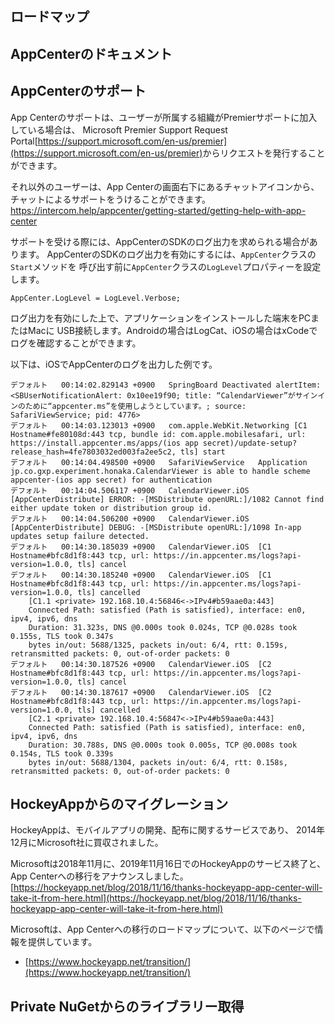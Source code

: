 
## ロードマップ

## AppCenterのドキュメント

## AppCenterのサポート

App Centerのサポートは、ユーザーが所属する組織がPremierサポートに加入している場合は、
Microsoft Premier Support Request Portal<span>[https://support.microsoft.com/en-us/premier](https://support.microsoft.com/en-us/premier)</span>からリクエストを発行することができます。

それ以外のユーザーは、App Centerの画面右下にあるチャットアイコンから、チャットによるサポートをうけることができます。<span class="footnote">https://intercom.help/appcenter/getting-started/getting-help-with-app-center</span>

サポートを受ける際には、AppCenterのSDKのログ出力を求められる場合があります。
AppCenterのSDKのログ出力を有効にするには、`AppCenter`クラスの`Start`メソッドを
呼び出す前に`AppCenter`クラスの`LogLevel`プロパティーを設定します。

```
AppCenter.LogLevel = LogLevel.Verbose;
```

ログ出力を有効にした上で、アプリケーションをインストールした端末をPCまたはMacに
USB接続します。Androidの場合はLogCat、iOSの場合はxCodeでログを確認することができます。

以下は、iOSでAppCenterのログを出力した例です。

```
デフォルト	00:14:02.829143 +0900	SpringBoard	Deactivated alertItem: <SBUserNotificationAlert: 0x10ee19f90; title: “CalendarViewer”がサインインのために“appcenter.ms”を使用しようとしています。; source: SafariViewService; pid: 4776>
デフォルト	00:14:03.123013 +0900	com.apple.WebKit.Networking	[C1 Hostname#fe80108d:443 tcp, bundle id: com.apple.mobilesafari, url: https://install.appcenter.ms/apps/(ios app secret)/update-setup?release_hash=4fe7803032ed003fa2ee5c2, tls] start
デフォルト	00:14:04.498500 +0900	SafariViewService	Application jp.co.gxp.experiment.honaka.CalendarViewer is able to handle scheme appcenter-(ios app secret) for authentication
デフォルト	00:14:04.506117 +0900	CalendarViewer.iOS	[AppCenterDistribute] ERROR: -[MSDistribute openURL:]/1082 Cannot find either update token or distribution group id.
デフォルト	00:14:04.506200 +0900	CalendarViewer.iOS	[AppCenterDistribute] DEBUG: -[MSDistribute openURL:]/1098 In-app updates setup failure detected.
デフォルト	00:14:30.185039 +0900	CalendarViewer.iOS	[C1 Hostname#bfc8d1f8:443 tcp, url: https://in.appcenter.ms/logs?api-version=1.0.0, tls] cancel
デフォルト	00:14:30.185240 +0900	CalendarViewer.iOS	[C1 Hostname#bfc8d1f8:443 tcp, url: https://in.appcenter.ms/logs?api-version=1.0.0, tls] cancelled
	[C1.1 <private> 192.168.10.4:56846<->IPv4#b59aae0a:443]
	Connected Path: satisfied (Path is satisfied), interface: en0, ipv4, ipv6, dns
	Duration: 31.323s, DNS @0.000s took 0.024s, TCP @0.028s took 0.155s, TLS took 0.347s
	bytes in/out: 5688/1325, packets in/out: 6/4, rtt: 0.159s, retransmitted packets: 0, out-of-order packets: 0
デフォルト	00:14:30.187526 +0900	CalendarViewer.iOS	[C2 Hostname#bfc8d1f8:443 tcp, url: https://in.appcenter.ms/logs?api-version=1.0.0, tls] cancel
デフォルト	00:14:30.187617 +0900	CalendarViewer.iOS	[C2 Hostname#bfc8d1f8:443 tcp, url: https://in.appcenter.ms/logs?api-version=1.0.0, tls] cancelled
	[C2.1 <private> 192.168.10.4:56847<->IPv4#b59aae0a:443]
	Connected Path: satisfied (Path is satisfied), interface: en0, ipv4, ipv6, dns
	Duration: 30.788s, DNS @0.000s took 0.005s, TCP @0.008s took 0.154s, TLS took 0.339s
	bytes in/out: 5688/1304, packets in/out: 6/4, rtt: 0.158s, retransmitted packets: 0, out-of-order packets: 0
```


## HockeyAppからのマイグレーション

HockeyAppは、モバイルアプリの開発、配布に関するサービスであり、
2014年12月にMicrosoft社に買収されました。

Microsoftは2018年11月に、2019年11月16日でのHockeyAppのサービス終了と、App Centerへの移行をアナウンスしました。 <span class="footnote">[https://hockeyapp.net/blog/2018/11/16/thanks-hockeyapp-app-center-will-take-it-from-here.html](https://hockeyapp.net/blog/2018/11/16/thanks-hockeyapp-app-center-will-take-it-from-here.html)</span>

Microsoftは、App Centerへの移行のロードマップについて、以下のページで情報を提供しています。

- [https://www.hockeyapp.net/transition/](https://www.hockeyapp.net/transition/)

## Private NuGetからのライブラリー取得
